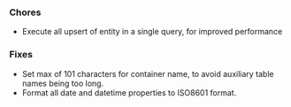 ### Chores
- Execute all upsert of entity in a single query, for improved performance

### Fixes
- Set max of 101 characters for container name, to avoid auxiliary table names being too long.
- Format all date and datetime properties to ISO8601 format.